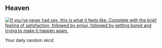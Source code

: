 ## Heaven
[![If you've never had sex, this is what it feels like. Complete with the brief feeling of satisfaction, followed by ennui, followed by getting bored and trying to make it happen again.](https://imgs.xkcd.com/comics/heaven.png)](https://xkcd.com/888/ "If you've never had sex, this is what it feels like. Complete with the brief feeling of satisfaction, followed by ennui, followed by getting bored and trying to make it happen again.")

Your daily random xkcd
